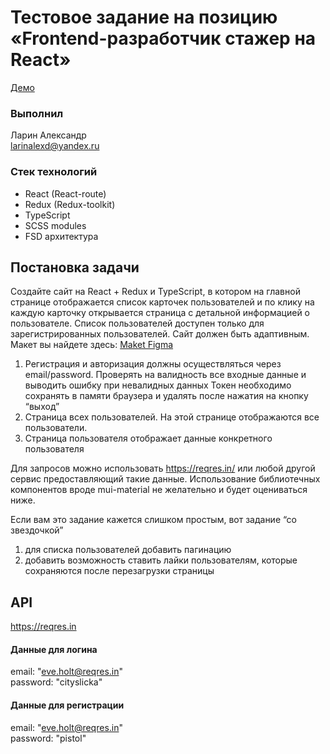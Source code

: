 # Тестовое задание на позицию «Frontend-разработчик стажер на React»

[Демо](https://lalexd.github.io/Test_Users_Info_Client/)

### Выполнил 
Ларин Александр  
larinalexd@yandex.ru

### Стек технологий
- React (React-route)
- Redux (Redux-toolkit)
- TypeScript
- SCSS modules
- FSD архитектура

## Постановка задачи
Создайте сайт на React + Redux и TypeScript, в котором на главной странице отображается список карточек пользователей и по клику на каждую карточку открывается страница с детальной информацией о пользователе. Список пользователей доступен только для зарегистрированных пользователей. Сайт должен быть адаптивным. Макет вы найдете здесь:
[Maket Figma](https://www.figma.com/file/Nw9TJYCeh8Tmi9cX3KxyqO/%D0%A2%D0%B5%D1%81%D1%82%D0%BE%D0%B2%D0%BE%D0%B5.-%D0%A4%D1%80%D0%BE%D0%BD%D1%82%D0%B5%D0%BD%D0%B4?node-id=0%3A1)

1. Регистрация и авторизация должны осуществляться через email/password. Проверять на валидность все входные данные и выводить ошибку при невалидных данных
Токен необходимо сохранять в памяти браузера и удалять после нажатия на кнопку “выход”
2. Страница всех пользователей. На этой странице отображаются все пользователи. 
3. Страница пользователя отображает данные конкретного пользователя

Для запросов можно использовать https://reqres.in/ или любой другой сервис предоставляющий такие данные. Использование библиотечных компонентов вроде mui-material не желательно и будет оцениваться ниже.

Если вам это задание кажется слишком простым, вот задание “со звездочкой”
1. для списка пользователей добавить пагинацию
2. добавить возможность ставить лайки пользователям, которые сохраняются  после перезагрузки страницы


## API

https://reqres.in

#### Данные для логина  
email: "eve.holt@reqres.in"  
password: "cityslicka"

#### Данные для регистрации  
email: "eve.holt@reqres.in"  
password: "pistol"

